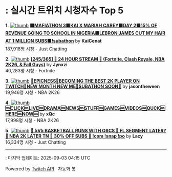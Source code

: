 # : 실시간 트위치 시청자수 Top 5

**1.** [![thumb](https://static-cdn.jtvnw.net/previews-ttv/live_user_kaicenat-320x180.jpg)](https://twitch.tv/KaiCenat)
**[🟧MAFIATHON 3🟧KAI X MARIAH CAREY🟧DAY 2🟧15% OF REVENUE GOING TO SCHOOL IN NIGERIA🟧LEBRON JAMES CUT MY HAIR AT 1 MILLION SUBS🟧!subathon](https://twitch.tv/KaiCenat)** by **KaiCenat**<br>187,918명 시청  - Just Chatting

**2.** [![thumb](https://static-cdn.jtvnw.net/previews-ttv/live_user_jynxzi-320x180.jpg)](https://twitch.tv/Jynxzi)
**[[245/365] 🚨 24 HOUR STREAM 🚨 (Fortnite, Clash Royale, NBA 2K26, & Fall Guys)](https://twitch.tv/Jynxzi)** by **Jynxzi**<br>40,283명 시청  - Fortnite

**3.** [![thumb](https://static-cdn.jtvnw.net/previews-ttv/live_user_jasontheween-320x180.jpg)](https://twitch.tv/jasontheween)
**[🔴EPICNESS🔴BECOMING THE BEST 2K PLAYER ON TWITCH🔴NEW MONTH NEW ME🔴SUBATHON SOON🔴](https://twitch.tv/jasontheween)** by **jasontheween**<br>19,946명 시청  - NBA 2K26

**4.** [![thumb](https://static-cdn.jtvnw.net/previews-ttv/live_user_xqc-320x180.jpg)](https://twitch.tv/xQc)
**[🆒CLICK🆒LIVE🆒DRAMA🆒NEWS🆒STUFF🆒GAMES🆒VIDEOS🆒QUCK🆒HERE🆒NOW🆒](https://twitch.tv/xQc)** by **xQc**<br>17,998명 시청  - NBA 2K26

**5.** [![thumb](https://static-cdn.jtvnw.net/previews-ttv/live_user_lacy-320x180.jpg)](https://twitch.tv/Lacy)
**[🏀 5V5 BASKETBALL RUNS WITH OSCS 🏀 FL SEGMENT LATER? 🏀 NBA 2K LATER TN 🏀 30% OFF SUBS 🏀 !com !snap !po](https://twitch.tv/Lacy)** by **Lacy**<br>16,334명 시청  - Just Chatting


---
: 마지막 업데이트: 2025-09-03 04:15 UTC

Powered by [Twitch API](https://dev.twitch.tv/docs/api/reference) · 자동화 봇